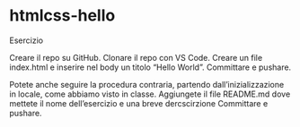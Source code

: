 htmlcss-hello
===
Esercizio

Creare il repo su GitHub.
Clonare il repo con VS Code.
Creare un file index.html e inserire nel body un titolo “Hello World”.
Committare e pushare.

Potete anche seguire la procedura contraria, partendo dall’inizializzazione in locale, come abbiamo visto in classe.
Aggiungete il file README.md dove mettete il nome dell’esercizio e una breve dercscirzione
Committare e pushare.